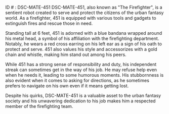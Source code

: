 ID # : DSC-MATE-451
DSC-MATE-451, also known as "The Firefighter", is a sentient robot created to serve and protect the citizens of the urban fantasy world. As a firefighter, 451 is equipped with various tools and gadgets to extinguish fires and rescue those in need. 

Standing tall at 6 feet, 451 is adorned with a blue bandana wrapped around his metal head, a symbol of his affiliation with the firefighting department. Notably, he wears a red cross earring on his left ear as a sign of his oath to protect and serve. 451 also values his style and accessorizes with a gold chain and whistle, making him stand out among his peers.

While 451 has a strong sense of responsibility and duty, his independent streak can sometimes get in the way of his job. He may refuse help even when he needs it, leading to some humorous moments. His stubbornness is also evident when it comes to asking for directions, as he sometimes prefers to navigate on his own even if it means getting lost.

Despite his quirks, DSC-MATE-451 is a valuable asset to the urban fantasy society and his unwavering dedication to his job makes him a respected member of the firefighting team.